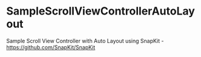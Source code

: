 # SampleScrollViewControllerAutoLayout
Sample Scroll View Controller with Auto Layout using SnapKit - https://github.com/SnapKit/SnapKit
